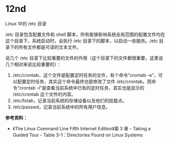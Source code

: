 # 12nd

Linux 中的 /etc 目录

/etc 目录包含配置文件和 shell 脚本，所有能够影响系统全局范围的配置文件均在这个目录下，系统启动时，会执行 /etc 目录下的脚本，以启动一些服务。/etc 目录下的所有文件都是可读的文本文件。

说几个 /etc 目录下比较重要的文件的作用（这个目录下的文件都很重要，这里说几个相对来说比较重要的）：

1. /etc/crontab，这个文件是配置定时任务的文件，有个命令“crontab -e”，可以配置定时任务，其实这个命令最终也是修改了文件 /etc/crontab。而命令“crontab -l”是查看当前系统中已有的定时任务，其实也是显示的 /etc/crontab 这个文件的内容。
2. /etc/fstab，记录当前系统的存储设备以及他们的挂载点。
3. /etc/passwd，记录当前系统中的所有用户信息。

**参考资料：**

* 《The Linux Command Line Fifth Internet Edition》第 3 章 - Taking a Guided Tour - Table 3-1：Directories Found on Linux Systems

